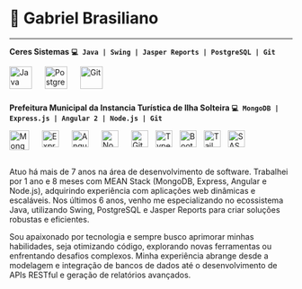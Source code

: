 # 🧔 Gabriel Brasiliano
---

**Ceres Sistemas** 
**`💻 Java | Swing | Jasper Reports | PostgreSQL | Git`**

<img align="left" alt="Java"       title="Java"       width="40px" style="padding-right: 20px;" src="https://cdn.jsdelivr.net/gh/devicons/devicon@latest/icons/java/java-original-wordmark.svg"/>
<img align="left" alt="PostgreSQL" title="PostgreSQL" width="40px" style="padding-right: 20px;" src="https://cdn.jsdelivr.net/gh/devicons/devicon@latest/icons/postgresql/postgresql-original.svg"/>
<img align="left" alt="Git"        title="Git"        width="40px" style="padding-right: 20px;" src="https://cdn.jsdelivr.net/gh/devicons/devicon@latest/icons/git/git-original.svg"/>
 
</br>
</br>
</br>

**Prefeitura Municipal da Instancia Turística de Ilha Solteira**
**`💻 MongoDB | Express.js | Angular 2 | Node.js | Git`**

<img align="left" alt="MongoDB"    title="MongoDB"    width="35px" style="padding-right: 20px;" src="https://cdn.jsdelivr.net/gh/devicons/devicon@latest/icons/mongodb/mongodb-plain-wordmark.svg"/>
<img align="left" alt="Express.js" title="Express.js" width="30px" style="padding-right: 20px;" src="https://cdn.jsdelivr.net/gh/devicons/devicon@latest/icons/express/express-original.svg"/>
<img align="left" alt="Angular 2"  title="Angular 2"  width="30px" style="padding-right: 20px;" src="https://cdn.jsdelivr.net/gh/devicons/devicon@latest/icons/angularjs/angularjs-original.svg"/>
<img align="left" alt="Node.js"    title="Node.js"    width="30px" style="padding-right: 20px;" src="https://cdn.jsdelivr.net/gh/devicons/devicon@latest/icons/nodejs/nodejs-original-wordmark.svg"/>
<img align="left" alt="Git"        title="Git"        width="30px" style="padding-right: 10px;" src="https://cdn.jsdelivr.net/gh/devicons/devicon@latest/icons/git/git-original.svg"/>
<img align="left" alt="TypeScript" title="TypeScript" width="30px" style="padding-right: 10px;" src="https://cdn.jsdelivr.net/gh/devicons/devicon@latest/icons/typescript/typescript-original.svg"/>
<img align="left" alt="Bootstrap"  title="Bootstrap"  width="30px" style="padding-right: 10px;" src="https://cdn.jsdelivr.net/gh/devicons/devicon@latest/icons/bootstrap/bootstrap-original.svg"/>
<img align="left" alt="Tailwind"   title="Tailwind"   width="30px" style="padding-right: 10px;" src="https://cdn.jsdelivr.net/gh/devicons/devicon@latest/icons/tailwindcss/tailwindcss-original.svg"/>
<img align="left" alt="SASS"       title="SASS"       width="30px" style="padding-right: 10px;" src="https://cdn.jsdelivr.net/gh/devicons/devicon@latest/icons/sass/sass-original.svg"/>          

</br>
</br>
</br>

Atuo há mais de 7 anos na área de desenvolvimento de software. Trabalhei por 1 ano e 8 meses com MEAN Stack (MongoDB, Express, Angular e Node.js), adquirindo experiência com aplicações web dinâmicas e escaláveis. Nos últimos 6 anos, venho me especializando no ecossistema Java, utilizando Swing, PostgreSQL e Jasper Reports para criar soluções robustas e eficientes.

Sou apaixonado por tecnologia e sempre busco aprimorar minhas habilidades, seja otimizando código, explorando novas ferramentas ou enfrentando desafios complexos. Minha experiência abrange desde a modelagem e integração de bancos de dados até o desenvolvimento de APIs RESTful e geração de relatórios avançados.
</br>